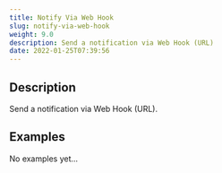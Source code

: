 ```yaml
---
title: Notify Via Web Hook
slug: notify-via-web-hook
weight: 9.0
description: Send a notification via Web Hook (URL)
date: 2022-01-25T07:39:56
---
```


## Description


Send a notification via Web Hook (URL).

## Examples


No examples yet...






